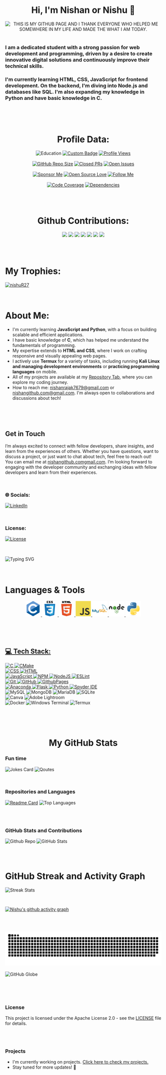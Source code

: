 


# <h1 align="center">Hi, I'm Nishan or Nishu 👋</h1>

<div align="center"><img src="https://readme-typing-svg.demolab.com?font=Fira+Code&size=45&duration=3000&pause=2000&color=violet&center=false&vCenter=true&width=3000&lines=THIS+IS+MY+GITHUB+PAGE+AND+I+THANK+EVERYONE+WHO+HELPED+ME+SOMEWHERE+IN+MY+LIFE+AND+MADE+THE+WHAT+I+AM+TODAY." alt="THIS IS MY GITHUB PAGE AND I THANK EVERYONE WHO HELPED ME SOMEWHERE IN MY LIFE AND MADE THE WHAT I AM TODAY."></div>
<br>
 
<h3> I am a dedicated student with a strong passion for web development and programming, driven by a desire to create innovative digital solutions and continuously improve their technical skills.
</h3>

<h3>I'm currently learning HTML, CSS, JavaScript for frontend development. On the backend, I'm diving into Node.js and databases like SQL. I'm also expanding my knowledge in Python and have basic knowledge in C.</h3>

<br>
<br>
<br>

# <h1 align="center">Profile Data:</h1> 
<!-- First Row -->
<div align="center" >
  <img src="https://img.shields.io/badge/EDUCATION-Bachelor's%20in%20Computer%20Science%20and%20Engineering-blueviolet" alt="Education">
  <a href="https://github.com/nishuR27/nishuR27"><img src="https://img.shields.io/badge/HELLO%20CODER%20-BROTHERS-black" alt="Custom Badge"></a>
  <a href="https://github.com/nishuR27/nishuR27"><img src="https://komarev.com/ghpvc/?username=nishuR27&color=blueviolet" alt="Profile Views"></a>
</div>

<br>
<!-- Second Row -->
<div align="center" >
  <a href="https://github.com/nishuR27/nishuR27"><img src="https://img.shields.io/github/repo-size/nishuR27/nishuR27?color=black&label=Repo%20Size&style=flat&logo=github&logoColor=black" alt="GitHub Repo Size"></a>
  <a href="https://github.com/nishuR27/nishuR27"><img src="https://img.shields.io/github/issues-pr-closed/nishuR27/nishuR27?color=black&label=Issues%20Closed&style=flat&logo=github&logoColor=black" alt="Closed PRs"></a>
  <a href="https://github.com/nishuR27/nishuR27"><img src="https://img.shields.io/github/issues/nishuR27/nishuR27?color=black&label=Issues&style=flat&logo=github&logoColor=black" alt="Open Issues"></a>
</div>

<br>

<!-- Third Row -->
<div align="center" >
  <a href="https://github.com/sponsors/nishuR27" target="_blank" rel="noreferrer"><img src="https://img.shields.io/badge/Sponsor%20Me-GitHub%20Sponsors-blueviolet" alt="Sponsor Me"></a>
  <a href="https://github.com/nishuR27/nishuR27"><img src="https://badges.frapsoft.com/os/v1/open-source.svg?v=103&color=black&style=flat&logo=github&logoColor=black" alt="Open Source Love"></a>
  <a href="https://github.com/nishuR27/nishuR27"><img src="https://img.shields.io/badge/-Follow%20Me%20-blueviolet" alt="Follow Me"></a>
</div>

<br>
<!-- Code Quality and Other Metrics -->
<div align="center">
    <a href="https://github.com/nishuR27/nishuR27"><img src="https://img.shields.io/codecov/c/github/nishuR15/nishuR15?color=black&style=flat&logo=github&logoColor=black" alt="Code Coverage"></a>
    <a href="https://github.com/nishuR27/nishuR27"><img src="https://img.shields.io/librariesio/release/github/nishuR27/nishuR27?color=black&style=flat&logo=github&logoColor=black" alt="Dependencies"></a>
</div>

<br>
<br>
<br>

# <h1 align="center"> Github Contributions:</h1>

<div align="center">
  <a href="https://github.com/nishuR27/nishuR27"><img src="https://img.shields.io/github/contributors/nishuR27/nishuR27?color=black&style=flat&logo=github&logoColor=black"></a>
  <a href="https://github.com/nishuR27?tab=followers"><img src="https://img.shields.io/github/followers/nishuR27?color=black&style=flat&logo=github&logoColor=black"></a>
  <a href="https://github.com/nishuR27/nishuR27"><img src="https://img.shields.io/github/stars/nishuR27/nishuR27?color=black&style=flat&logo=github&logoColor=black"></a>
  <a href="https://github.com/nishuR27/nishuR27"><img src="https://img.shields.io/github/forks/nishuR27/nishuR27?color=black&style=flat&logo=github&logoColor=black"></a>
  <a href="https://github.com/nishuR27/nishuR27"><img src="https://img.shields.io/github/watchers/nishuR27/nishuR27?color=black&style=flat&logo=github&logoColor=black"></a>
  <a href="https://github.com/nishuR27/nishuR27"><img src="https://img.shields.io/github/last-commit/nishuR27/nishuR27?color=black&style=flat&logo=github&logoColor=black"></a>
  <a href="https://github.com/nishuR27/nishuR27"><img src="https://img.shields.io/github/actions/workflow/status/nishuR27/nishuR27/your-workflow-file.yml?branch=main&color=black&style=flat&logo=github&logoColor=black"></a>

</div> 
<br>
<br>
<br>

### <h1>My Trophies:</h1>

<div style="display: inline-flex; flex-wrap: wrap; justify-content: center; align-items: center; gap: 20px;">
  <a href="https://github.com/nishuR27/nishuR27" target="_blank" rel="https://github.com/nishuR27/nishuR27"><img src="https://github-profile-trophy.vercel.app/?username=nishuR27&theme=algolia&no-bg=true&no-frame=true" alt="nishuR27" /></a>
</div>
<br>
<br>
<br>


### <h1>About Me:</h1>

* I'm currently learning **JavaScript and Python**, with a focus on building scalable and efficient applications.
* I have basic knowledge of **C**, which has helped me understand the fundamentals of programming.
* My expertise extends to **HTML and CSS**, where I work on crafting responsive and visually appealing web pages.
* I actively use **Termux** for a variety of tasks, including running **Kali Linux and managing development environments** or **practicing programming languages** on mobile.
* All of my projects are available at my [Repository Tab](https://github.com/nishuR27?tab=repositories), where you can explore my coding journey.
* How to reach me: [nishanrajak7679@gmail.com](mailto:nishanrajak7679@gmail.com) or [nishangithub.com@gmail.com](mailto:nishangithub.com@gmail.com). I'm always open to collaborations and discussions about tech!
<br>
<br>
<br>

### <h2>Get in Touch</h2>

I’m always excited to connect with fellow developers, share insights, and learn from the experiences of others. Whether you have questions, want to discuss a project, or just want to chat about tech, feel free to reach out!
<br>
You can email me at [nishangithub.comgmail.com](mailto:nishangithub.com@gmail.com).  I’m looking forward to engaging with the developer community and exchanging ideas with fellow developers and learn from their experiences.

<br>

### 🌐 Socials:
[![LinkedIn](https://img.shields.io/badge/LinkedIn-%230077B5.svg?logo=linkedin&style=flat&logoColor=white&color=black)](https://linkedin.com/in/https://www.linkedin.com/in/nishan-r-96147027a/) 

<br>

### License:
[![License](https://img.shields.io/badge/License-Apache_2.0-black.svg)](https://opensource.org/licenses/Apache-2.0)


  
<br>
<br>
<div align="left">
  <img src="https://readme-typing-svg.demolab.com?font=Fira+Code&size=50&duration=3000&pause=1000&color=blue&center=true&vCenter=true&width=1500&lines=I+am+continously+learning;And+tuning+my+skill+too." alt="Typing SVG">
</div>
<br>
<br>

### <h1>Languages & Tools </h1> 

<p align="center">
 <a href="https://www.cprogramming.com/" target="_blank" rel="noreferrer"> <img src="https://raw.githubusercontent.com/devicons/devicon/master/icons/c/c-original.svg" alt="C" height="50" width="50"/> 
 </a> 
<a href="https://www.w3schools.com/css/" target="_blank" rel="noreferrer"> <img src="https://raw.githubusercontent.com/devicons/devicon/master/icons/css3/css3-original-wordmark.svg" alt="css" height="50" width="50"/> </a>
<a href="https://www.w3.org/html/" target="_blank" rel="noreferrer"> <img src="https://raw.githubusercontent.com/devicons/devicon/master/icons/html5/html5-original-wordmark.svg" alt="html" height="50" width="50"/> </a>
 <a href="https://developer.mozilla.org/en-US/docs/Web/JavaScript" target="_blank" rel="noreferrer"> <img src="https://raw.githubusercontent.com/devicons/devicon/master/icons/javascript/javascript-original.svg" alt="javascript"height="50" width="50""/> </a>
 <a href="https://www.mysql.com/" target="_blank" rel="noreferrer"> <img src="https://raw.githubusercontent.com/devicons/devicon/master/icons/mysql/mysql-original-wordmark.svg" alt="mysql" height="50" width="50"/> </a>
 <a href="https://nodejs.org" target="_blank" rel="noreferrer"> <img src="https://raw.githubusercontent.com/devicons/devicon/master/icons/nodejs/nodejs-original-wordmark.svg" alt="nodejs" height="50" width="50"/> </a>
 <a href="https://www.python.org" target="_blank" rel="noreferrer"> <img src="https://raw.githubusercontent.com/devicons/devicon/master/icons/python/python-original.svg" alt="python" height="50" width="50"/> </p>

<br>
<br>
<br>

### <h2>💻 Tech Stack:</h2>
![C](https://img.shields.io/badge/c-%2300599C.svg?style=for-the-badge&logo=c&logoColor=white) 
![CMake](https://img.shields.io/badge/CMake-%23008FBA.svg?style=for-the-badge&logo=cmake&logoColor=white)
<br>
![CSS](https://img.shields.io/badge/css3-%231572B6.svg?style=for-the-badge&logo=css3&logoColor=white) 
![HTML](https://img.shields.io/badge/html5-%23E34F26.svg?style=for-the-badge&logo=html5&logoColor=white) 
<br>
![JavaScript](https://img.shields.io/badge/javascript-%23323330.svg?style=for-the-badge&logo=javascript&logoColor=wjite)
![NPM](https://img.shields.io/badge/NPM-%23CB3837.svg?style=for-the-badge&logo=npm&logoColor=white) 
![NodeJS](https://img.shields.io/badge/node.js-6DA55F?style=for-the-badge&logo=node.js&logoColor=white)
![ESLint](https://img.shields.io/badge/ESLint-4B3263?style=for-the-badge&logo=eslint&logoColor=white) 
<br>
![Git](https://img.shields.io/badge/git-%23F05033.svg?style=for-the-badge&logo=git&logoColor=white) 
![GitHub](https://img.shields.io/badge/github-%23121011.svg?style=for-the-badge&logo=github&logoColor=white)
![GithubPages](https://img.shields.io/badge/github%20pages-121013?style=for-the-badge&logo=github&logoColor=white)  <br>
![Anaconda](https://img.shields.io/badge/Anaconda-%2344A833.svg?style=for-the-badge&logo=anaconda&logoColor=white) 
![Flask](https://img.shields.io/badge/flask-%23000.svg?style=for-the-badge&logo=flask&logoColor=white) 
![Python](https://img.shields.io/badge/python-3670A0?style=for-the-badge&logo=python&logoColor=ffdd54)
<a href="https://www.spyder-ide.org/"><img src="https://img.shields.io/badge/Spyder-%23000000.svg?style=for-the-badge&logo=spyder%20ide&logoColor=%23FF0000" alt="Spyder IDE"></a>
<br>
![MySQL](https://img.shields.io/badge/mysql-4479A1.svg?style=for-the-badge&logo=mysql&logoColor=white) 
![MongoDB](https://img.shields.io/badge/MongoDB-%234ea94b.svg?style=for-the-badge&logo=mongodb&logoColor=white) 
![MariaDB](https://img.shields.io/badge/MariaDB-003545?style=for-the-badge&logo=mariadb&logoColor=white) 
![SQLite](https://img.shields.io/badge/sqlite-%2307405e.svg?style=for-the-badge&logo=sqlite&logoColor=white) 
<br>
![Canva](https://img.shields.io/badge/Canva-%2300C4CC.svg?style=for-the-badge&logo=Canva&logoColor=white) 
![Adobe Lightroom](https://img.shields.io/badge/Adobe%20Lightroom-31A8FF.svg?style=for-the-badge&logo=Adobe%20Lightroom&logoColor=white) 
<br>
![Docker](https://img.shields.io/badge/docker-%230db7ed.svg?style=for-the-badge&logo=docker&logoColor=white) 
![Windows Terminal](https://img.shields.io/badge/Windows%20Terminal-%234D4D4D.svg?style=for-the-badge&logo=windows-terminal&logoColor=white) 
![Termux](https://img.shields.io/badge/Termux-%23000000.svg?style=for-the-badge&logo=termux&logoColor=black")




<br>
<br>
<br>

### <h1 align="center">My GitHub Stats </h1>

### Fun time

![Jokes Card](https://readme-jokes.vercel.app/api?username=nishuR27&theme=algolia&hideBorder)
![Qoutes](https://quotes-github-readme.vercel.app/api?type=horizontal&theme=algolia)

<br>

### Repositories and Languages

[![Readme Card](https://github-readme-stats.vercel.app/api/pin/?username=nishuR27&repo=nishuR15&show_owner=true&theme=midnight-purple)](https://github.com/nishuR27)
![Top Languages](https://github-readme-stats.vercel.app/api/top-langs?username=nishuR27&show_icons=true&locale=en&layout=compact&theme=midnight-purple)

<br><br>
### GitHub Stats and  Contributions
![Github Repo](https://github-contributor-stats.vercel.app/api?username=nishuR27&limit=5&theme=midnight-purple&combine_all_yearly_contributions=true)
![GitHub Stats](https://github-readme-stats.vercel.app/api?username=nishuR27&show_icons=true&theme=midnight-purple&show=reviews,discussions_started,discussions_answered,prs_merged,prs_merged_percentage)


<br>
<br>

## <h1>GitHub Streak and Activity Graph</h1>

![Streak Stats](https://github-readme-streak-stats.herokuapp.com/?user=nishuR27&show_icons=true&theme=midnight-purple)

<br>

[![Nishu's github activity graph](https://github-readme-activity-graph.vercel.app/graph?username=nishuR27&theme=github-compact&bg=false&line=8A2BE2&hide_border=true&point=ff0000)](https://github.com/ashutosh00710/github-readme-activity-graph)

<br>
<br>

![Contribution Snake](https://github.com/Platane/snk/raw/output/github-contribution-grid-snake.svg)<br><br>
![GitHub Globe](https://github.com/janarosmonaliev/github-globe.git)

<br>
<br>
<br>



### License

This project is licensed under the Apache License 2.0 - see the [LICENSE](LICENSE) file for details.

<br>
<br>

### Projects

* I'm currently working on projects. [Click here to check my projects.](https://github.com/nishuR27?tab=projects)
* Stay tuned for more updates! 🚀
